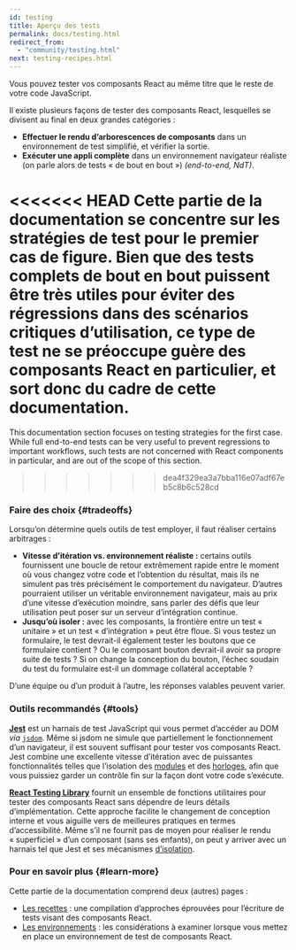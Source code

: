 ```yaml
---
id: testing
title: Aperçu des tests
permalink: docs/testing.html
redirect_from:
  - "community/testing.html"
next: testing-recipes.html
---
```


Vous pouvez tester vos composants React au même titre que le reste de votre code JavaScript.

Il existe plusieurs façons de tester des composants React, lesquelles se divisent au final en deux grandes catégories :

* **Effectuer le rendu d’arborescences de composants** dans un environnement de test simplifié, et vérifier la sortie.
* **Exécuter une appli complète** dans un environnement navigateur réaliste (on parle alors de tests « de bout en bout ») *(end-to-end, NdT)*.

<<<<<<< HEAD
Cette partie de la documentation se concentre sur les stratégies de test pour le premier cas de figure.  Bien que des tests complets de bout en bout puissent être très utiles pour éviter des régressions dans des scénarios critiques d’utilisation, ce type de test ne se préoccupe guère des composants React en particulier, et sort donc du cadre de cette documentation.
=======
This documentation section focuses on testing strategies for the first case. While full end-to-end tests can be very useful to prevent regressions to important workflows, such tests are not concerned with React components in particular, and are out of the scope of this section.
>>>>>>> dea4f329ea3a7bba116e07adf67eb5c8b6c528cd

### Faire des choix {#tradeoffs}

Lorsqu’on détermine quels outils de test employer, il faut réaliser certains arbitrages :

* **Vitesse d’itération vs. environnement réaliste :** certains outils fournissent une boucle de retour extrêmement rapide entre le moment où vous changez votre code et l’obtention du résultat, mais ils ne simulent pas très précisément le comportement du navigateur.  D’autres pourraient utiliser un véritable environnement navigateur, mais au prix d’une vitesse d’exécution moindre, sans parler des défis que leur utilisation peut poser sur un serveur d’intégration continue.
* **Jusqu’où isoler :** avec les composants, la frontière entre un test « unitaire » et un test « d’intégration » peut être floue.  Si vous testez un formulaire, le test devrait-il également tester les boutons que ce formulaire contient ? Ou le composant bouton devrait-il avoir sa propre suite de tests ?  Si on change la conception du bouton, l’échec soudain du test du formulaire est-il un dommage collatéral acceptable ?

D’une équipe ou d’un produit à l’autre, les réponses valables peuvent varier.

### Outils recommandés {#tools}

**[Jest](https://facebook.github.io/jest/)** est un harnais de test JavaScript qui vous permet d’accéder au DOM *via* [`jsdom`](/docs/testing-environments.html#mocking-a-rendering-surface). Même si jsdom ne simule que partiellement le fonctionnement d’un navigateur, il est souvent suffisant pour tester vos composants React.  Jest combine une excellente vitesse d’itération avec de puissantes fonctionnalités telles que l’isolation des [modules](/docs/testing-environments.html#mocking-modules) et des [horloges](/docs/testing-environments.html#mocking-timers), afin que vous puissiez garder un contrôle fin sur la façon dont votre code s’exécute.

**[React Testing Library](https://testing-library.com/react)** fournit un ensemble de fonctions utilitaires pour tester des composants React sans dépendre de leurs détails d’implémentation.  Cette approche facilite le changement de conception interne et vous aiguille vers de meilleures pratiques en termes d’accessibilité.  Même s’il ne fournit pas de moyen pour réaliser le rendu « superficiel » d’un composant (sans ses enfants), on peut y arriver avec un harnais tel que Jest et ses mécanismes [d’isolation](/docs/testing-recipes.html#mocking-modules).

### Pour en savoir plus {#learn-more}

Cette partie de la documentation comprend deux (autres) pages :

- [Les recettes](/docs/testing-recipes.html) : une compilation d’approches éprouvées pour l’écriture de tests visant des composants React.
- [Les environnements](/docs/testing-environments.html) : les considérations à examiner lorsque vous mettez en place un environnement de test de composants React.
